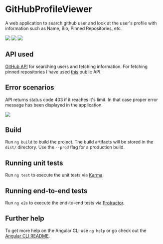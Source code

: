 # GitHubProfileViewer

A web application to search github user and look at the user's profile with information such as Name, Bio, Pinned Repositories, etc.

![](<https://github.com/Prat18/GitHub-Profile-Viewer/blob/main/Screenshot%20(18).png>)
![](<https://github.com/Prat18/GitHub-Profile-Viewer/blob/main/Screenshot%20(19).png>)
![](<https://github.com/Prat18/GitHub-Profile-Viewer/blob/main/Screenshot%20(20).png>)

## API used

[GitHub API](https://docs.github.com/en/rest/guides/getting-started-with-the-rest-api) for searching users and fetching information.
For fetching pinned repositories I have used [this](https://dev.to/nsadisha/get-pinned-github-repositories-as-json-1hff) public API.

## Error scenarios

API returns status code 403 if it reaches it's limit. In that case proper error message has been displayed in the application.

![](<https://github.com/Prat18/GitHub-Profile-Viewer/blob/main/Screenshot%20(17).png>)

## Build

Run `ng build` to build the project. The build artifacts will be stored in the `dist/` directory. Use the `--prod` flag for a production build.

## Running unit tests

Run `ng test` to execute the unit tests via [Karma](https://karma-runner.github.io).

## Running end-to-end tests

Run `ng e2e` to execute the end-to-end tests via [Protractor](http://www.protractortest.org/).

## Further help

To get more help on the Angular CLI use `ng help` or go check out the [Angular CLI README](https://github.com/angular/angular-cli/blob/master/README.md).
